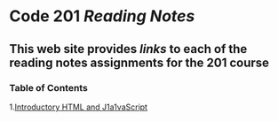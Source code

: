 # Code 201 ***Reading Notes***

## This web site provides *links* to each of the reading notes assignments for the 201 course

### Table of Contents
1.[Introductory HTML and J1a1vaScript](class-01.md)

